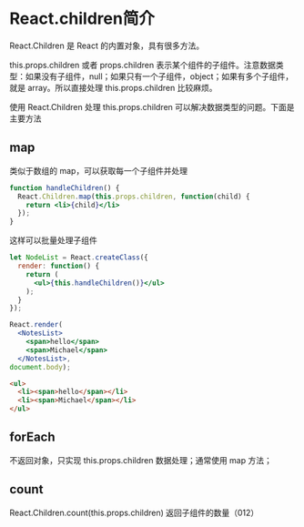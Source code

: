 # React.children简介

React.Children 是 React 的内置对象，具有很多方法。

this.props.children 或者 props.children 表示某个组件的子组件。注意数据类型：如果没有子组件，null；如果只有一个子组件，object；如果有多个子组件，就是 array。所以直接处理 this.props.children 比较麻烦。

使用 React.Children 处理 this.props.children 可以解决数据类型的问题。下面是主要方法

## map

类似于数组的 map，可以获取每一个子组件并处理

~~~jsx
function handleChildren() {
  React.Children.map(this.props.children, function(child) {
    return <li>{child}</li>
  });
}
~~~

这样可以批量处理子组件

~~~jsx
let NodeList = React.createClass({
  render: function() {
    return (
      <ul>{this.handleChildren()}</ul>
    );
  }
});

React.render(
  <NotesList>
    <span>hello</span>
    <span>Michael</span>
  </NotesList>,
document.body);
~~~

~~~html
<ul>
  <li><span>hello</span></li>
  <li><span>Michael</span></li>
</ul>
~~~

## forEach

不返回对象，只实现 this.props.children 数据处理；通常使用 map 方法；

## count

React.Children.count(this.props.children) 返回子组件的数量（012）
